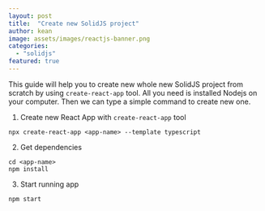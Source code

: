 ```yaml
---
layout: post
title:  "Create new SolidJS project"
author: kean
image: assets/images/reactjs-banner.png
categories:
  - "solidjs"
featured: true
---
```

This guide will help you to create new whole new SolidJS project from scratch by using `create-react-app` tool. All you need is installed Nodejs on your computer. Then we can type a simple command to create new one.

1. Create new React App with `create-react-app` tool
```shell
npx create-react-app <app-name> --template typescript
```

2. Get dependencies
```shell
cd <app-name>
npm install
```

3. Start running app
```shell
npm start
```